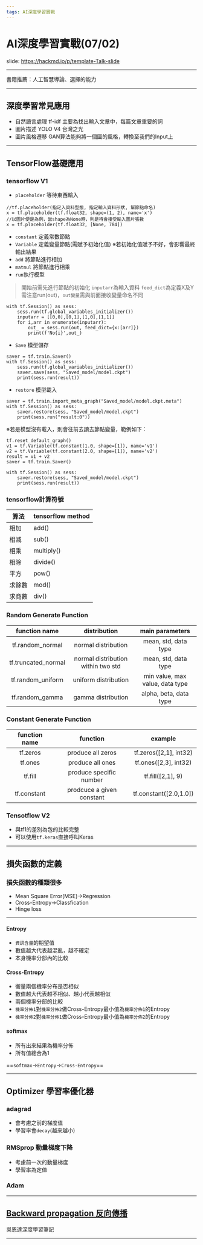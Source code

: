 ```yaml
---
tags: AI深度學習實戰
---
```


# AI深度學習實戰(07/02)

<!-- Put the link to this slide here so people can follow -->
slide: https://hackmd.io/p/template-Talk-slide

---

書籍推薦：人工智慧導論、選擇的能力

---

## 深度學習常見應用

- 自然語言處理
tf-idf 主要為找出輸入文章中，每篇文章重要的詞
- 圖片描述
YOLO V4 台灣之光
- 圖片風格遷移
GAN算法能夠將一個圖的風格，轉換至我們的Input上

---
## TensorFlow基礎應用
### tensorflow V1
- `placeholder` 等待東西輸入
```javascript=1
//tf.placeholder(指定入資料型態, 指定輸入資料形狀, 幫節點命名)
x = tf.placeholder(tf.float32, shape=(1, 2), name='x')
//以圖片便是為例，當shape為None時，則是待會接受輸入圖片張數
x = tf.placeholder(tf.float32, [None, 784])
```

- `constant` 定義常數節點
- `Variable` 定義變量節點(需賦予初始化值)
※若初始化值賦予不好，會影響最終輸出結果
- `add` 將節點進行相加
- `matmul` 將節點進行相乘
- `run`執行模型
> 開始前需先進行節點的初始化
> `inputarr`為輸入資料
> `feed_dict`為定義X及Y
> 需注意run(out)，`out變量`需與前面接收變量命名不同
```javascript=1
with tf.Session() as sess:
    sess.run(tf.global_variables_initializer())
    inputarr = [[0,0],[0,1],[1,0],[1,1]]
    for i,arr in enumerate(inputarr):
        out_ = sess.run(out, feed_dict={x:[arr]})
        print(f'No{i}',out_)
```
- `Save` 模型儲存
```javascript=1
saver = tf.train.Saver()
with tf.Session() as sess:
    sess.run(tf.global_variables_initializer())
    saver.save(sess, "Saved_model/model.ckpt")
    print(sess.run(result))
```
- `restore` 模型載入
```javascript=1
saver = tf.train.import_meta_graph("Saved_model/model.ckpt.meta")
with tf.Session() as sess:
    saver.restore(sess, "Saved_model/model.ckpt")
    print(sess.run("result:0"))
```
※若是模型沒有載入，則會往前去讀去節點變量，範例如下：
```javascript=1
tf.reset_default_graph()
v1 = tf.Variable(tf.constant(1.0, shape=[1]), name='v1')
v2 = tf.Variable(tf.constant(2.0, shape=[1]), name='v2')
result = v1 + v2
saver = tf.train.Saver()

with tf.Session() as sess:
    saver.restore(sess, "Saved_model/model.ckpt")
    print(sess.run(result))
```

### tensorflow計算符號

| 算法          | tensorflow method          |
| ----------------- |:----------------------- |
|相加|add()|
|相減|sub()|
|相乘|multiply()|
|相除|divide()|
|平方|pow()|
|求餘數|mod()|
|求商數|div()|

### Random Generate Function

| function name | distribution | main parameters | 
| :------: | :------: | :------: | 
| tf.random_normal | normal distribution | mean, std, data type|
| tf.truncated_normal | normal distribution within two std | mean, std, data type|
| tf.random_uniform | uniform distribution | min value, max value, data type|
| tf.random_gamma | gamma distribution | alpha, beta, data type|

### Constant Generate Function

| function name | function | example 
| :------: | :------: | :------: |
| tf.zeros | produce all zeros | tf.zeros([2,1], int32)|
| tf.ones | produce all ones | tf.ones([2,3], int32)|
| tf.fill | produce specific number | tf.fill([2,1], 9)|
| tf.constant | prodcuce a given constant | tf.constant([2.0,1.0])|



### Tensotflow V2
- 與tf1的差別為包的比較完整
- 可以使用`tf.keras`直接呼叫Keras

---

## 損失函數的定義
### 損失函數的種類很多
- Mean Square Error(MSE)→Regression
- Cross-Entropy→Classfication
- Hinge loss

---

#### Entropy
- `資訊含量`的期望值
- 數值越大代表越混亂，越不確定
- 本身機率分部內的比較

#### Cross-Entropy
- 衡量兩個機率分布是否相似
- 數值越大代表越不相似、越小代表越相似
- 兩個機率分部的比較
- `機率分佈1`對`機率分佈2`做Cross-Entropy最小值為`機率分佈1`的Entropy
- `機率分佈2`對`機率分佈1`做Cross-Entropy最小值為`機率分佈2`的Entropy

#### softmax
- 所有出來結果為機率分佈
- 所有值總合為1

==`softmax`→`Entropy`→`Cross-Entropy`==

---

## Optimizer 學習率優化器
### adagrad
- 會考慮之前的梯度值
- 學習率會`decay`(越來越小)

### RMSprop 動量梯度下降
- 考慮前一次的動量梯度
- 學習率為定值

### Adam

---
## [Backward propagation 反向傳播](http://ai-start.com/dl2017/html/lesson1-week2.html#header-n361)

吳恩達深度學習筆記

---
